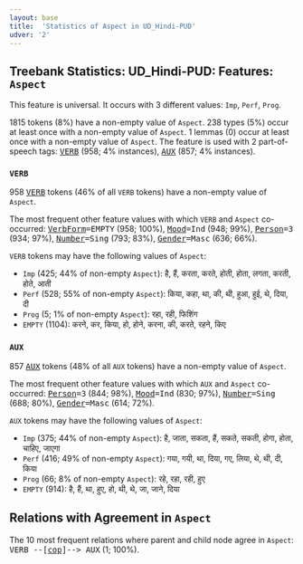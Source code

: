 ```yaml
---
layout: base
title:  'Statistics of Aspect in UD_Hindi-PUD'
udver: '2'
---
```


## Treebank Statistics: UD_Hindi-PUD: Features: `Aspect`

This feature is universal.
It occurs with 3 different values: `Imp`, `Perf`, `Prog`.

1815 tokens (8%) have a non-empty value of `Aspect`.
238 types (5%) occur at least once with a non-empty value of `Aspect`.
1 lemmas (0) occur at least once with a non-empty value of `Aspect`.
The feature is used with 2 part-of-speech tags: <tt><a href="hi_pud-pos-VERB.html">VERB</a></tt> (958; 4% instances), <tt><a href="hi_pud-pos-AUX.html">AUX</a></tt> (857; 4% instances).

### `VERB`

958 <tt><a href="hi_pud-pos-VERB.html">VERB</a></tt> tokens (46% of all `VERB` tokens) have a non-empty value of `Aspect`.

The most frequent other feature values with which `VERB` and `Aspect` co-occurred: <tt><a href="hi_pud-feat-VerbForm.html">VerbForm</a></tt><tt>=EMPTY</tt> (958; 100%), <tt><a href="hi_pud-feat-Mood.html">Mood</a></tt><tt>=Ind</tt> (948; 99%), <tt><a href="hi_pud-feat-Person.html">Person</a></tt><tt>=3</tt> (934; 97%), <tt><a href="hi_pud-feat-Number.html">Number</a></tt><tt>=Sing</tt> (793; 83%), <tt><a href="hi_pud-feat-Gender.html">Gender</a></tt><tt>=Masc</tt> (636; 66%).

`VERB` tokens may have the following values of `Aspect`:

* `Imp` (425; 44% of non-empty `Aspect`): है, हैं, करता, करते, होती, होता, लगता, करती, होते, आती
* `Perf` (528; 55% of non-empty `Aspect`): किया, कहा, था, की, थी, हुआ, हुई, थे, दिया, दी
* `Prog` (5; 1% of non-empty `Aspect`): रहा, रही, फिशिंग
* `EMPTY` (1104): करने, कर, किया, हो, होने, करना, की, करते, रहने, किए

### `AUX`

857 <tt><a href="hi_pud-pos-AUX.html">AUX</a></tt> tokens (48% of all `AUX` tokens) have a non-empty value of `Aspect`.

The most frequent other feature values with which `AUX` and `Aspect` co-occurred: <tt><a href="hi_pud-feat-Person.html">Person</a></tt><tt>=3</tt> (844; 98%), <tt><a href="hi_pud-feat-Mood.html">Mood</a></tt><tt>=Ind</tt> (830; 97%), <tt><a href="hi_pud-feat-Number.html">Number</a></tt><tt>=Sing</tt> (688; 80%), <tt><a href="hi_pud-feat-Gender.html">Gender</a></tt><tt>=Masc</tt> (614; 72%).

`AUX` tokens may have the following values of `Aspect`:

* `Imp` (375; 44% of non-empty `Aspect`): है, जाता, सकता, हैं, सकते, सकती, होगा, होता, चाहिए, जाएगा
* `Perf` (416; 49% of non-empty `Aspect`): गया, गयी, था, दिया, गए, लिया, थे, थी, दी, किया
* `Prog` (66; 8% of non-empty `Aspect`): रहे, रहा, रही, हुए
* `EMPTY` (914): है, हैं, था, हुए, हो, थी, थे, जा, जाने, दिया

## Relations with Agreement in `Aspect`

The 10 most frequent relations where parent and child node agree in `Aspect`:
<tt>VERB --[<tt><a href="hi_pud-dep-cop.html">cop</a></tt>]--> AUX</tt> (1; 100%).

